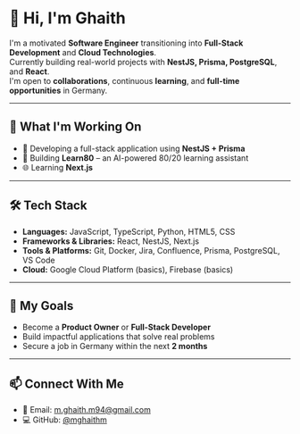 # 👋 Hi, I'm Ghaith

I'm a motivated **Software Engineer** transitioning into **Full-Stack Development** and **Cloud Technologies**.  
Currently building real-world projects with **NestJS, Prisma, PostgreSQL**, and **React**.  
I'm open to **collaborations**, continuous **learning**, and **full-time opportunities** in Germany.

---

## 🚀 What I'm Working On

- 🔧 Developing a full-stack application using **NestJS + Prisma**
- 🤖 Building **Learn80** – an AI-powered 80/20 learning assistant
- 🌐 Learning **Next.js**

---

## 🛠️ Tech Stack

- **Languages:** JavaScript, TypeScript, Python, HTML5, CSS  
- **Frameworks & Libraries:** React, NestJS, Next.js  
- **Tools & Platforms:** Git, Docker, Jira, Confluence, Prisma, PostgreSQL, VS Code  
- **Cloud:** Google Cloud Platform (basics), Firebase (basics)

---

## 🎯 My Goals

- Become a **Product Owner** or **Full-Stack Developer**
- Build impactful applications that solve real problems
- Secure a job in Germany within the next **2 months**

---

## 📫 Connect With Me

- 📧 Email: [m.ghaith.m94@gmail.com](mailto:m.ghaith.m94@gmail.com)  
- 💻 GitHub: [@mghaithm](https://github.com/mghaithm)
